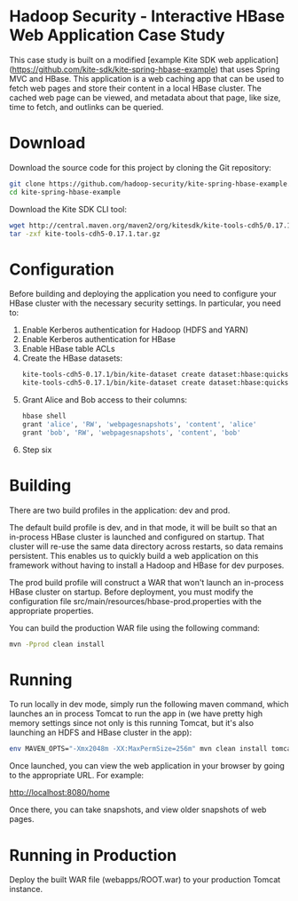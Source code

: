Hadoop Security - Interactive HBase Web Application Case Study
=========================

This case study is built on a modified [example Kite SDK web application]
(https://github.com/kite-sdk/kite-spring-hbase-example) that uses Spring MVC
and HBase.  This application is a web caching app that can be used to fetch web
pages and store their content in a local HBase cluster. The cached web page can
be viewed, and metadata about that page, like size, time to fetch, and outlinks
can be queried.

Download
=========================

Download the source code for this project by cloning the Git repository:

```bash
git clone https://github.com/hadoop-security/kite-spring-hbase-example.git
cd kite-spring-hbase-example
```

Download the Kite SDK CLI tool:

```bash
wget http://central.maven.org/maven2/org/kitesdk/kite-tools-cdh5/0.17.1/kite-tools-cdh5-0.17.1.tar.gz
tar -zxf kite-tools-cdh5-0.17.1.tar.gz
```

Configuration
=========================

Before building and deploying the application you need to configure your
HBase cluster with the necessary security settings. In particular, you need to:

1. Enable Kerberos authentication for Hadoop (HDFS and YARN)
2. Enable Kerberos authentication for HBase
3. Enable HBase table ACLs
4. Create the HBase datasets:
    ```bash
    kite-tools-cdh5-0.17.1/bin/kite-dataset create dataset:hbase:quickstart.cloudera:2181/webpagesnapshots.WebPageSnapshotModel -s src/main/avro/hbase-models/WebPageSnapshotModel.avsc
    kite-tools-cdh5-0.17.1/bin/kite-dataset create dataset:hbase:quickstart.cloudera:2181/webpageredirects.WebPageRedirectModel -s src/main/avro/hbase-models/WebPageRedirectModel.avsc
    ```
5. Grant Alice and Bob access to their columns:
    ```bash
    hbase shell
    grant 'alice', 'RW', 'webpagesnapshots', 'content', 'alice'
    grant 'bob', 'RW', 'webpagesnapshots', 'content', 'bob'
    ```
6. Step six

Building
=========================

There are two build profiles in the application: dev and prod.

The default build profile is dev, and in that mode, it will be built so that an
in-process HBase cluster is launched and configured on startup. That cluster
will re-use the same data directory across restarts, so data remains persistent.
This enables us to quickly build a web application on this framework without
having to install a Hadoop and HBase for dev purposes.

The prod build profile will construct a WAR that won't launch an in-process
HBase cluster on startup. Before deployment, you must modify the configuration 
file src/main/resources/hbase-prod.properties with the appropriate properties.

You can build the production WAR file using the following command:

```bash
mvn -Pprod clean install
```

Running
==========================

To run locally in dev mode, simply run the following maven command, which
launches an in process Tomcat to run the app in (we have pretty high memory
settings since not only is this running Tomcat, but it's also launching an
HDFS and HBase cluster in the app):

```bash
env MAVEN_OPTS="-Xmx2048m -XX:MaxPermSize=256m" mvn clean install tomcat7:run
```

Once launched, you can view the web application in your browser by going to
the appropriate URL. For example:

[http://localhost:8080/home](http://localhost:8080/home)

Once there, you can take snapshots, and view older snapshots of web pages.

Running in Production
===========================

Deploy the built WAR file (webapps/ROOT.war) to your production Tomcat instance.

